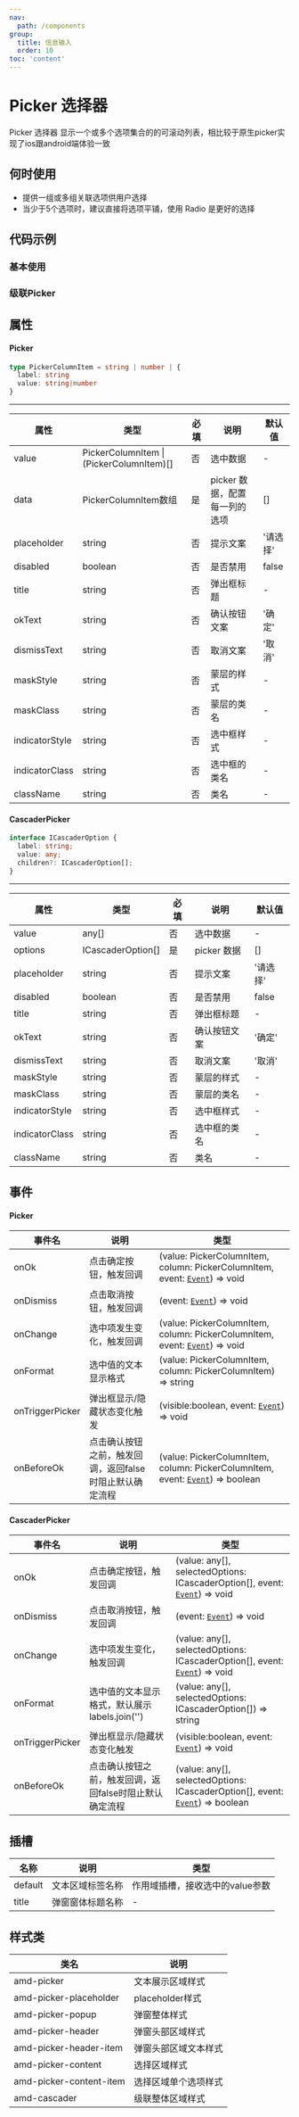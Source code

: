 ```yaml
---
nav:
  path: /components
group:
  title: 信息输入
  order: 10
toc: 'content'
---
```

# Picker 选择器
Picker 选择器	显示一个或多个选项集合的的可滚动列表，相比较于原生picker实现了ios跟android端体验一致
## 何时使用
- 提供一组或多组关联选项供用户选择
- 当少于5个选项时，建议直接将选项平铺，使用 Radio 是更好的选择

## 代码示例
### 基本使用
<code src='../../demo/pages/Picker'></code>

### 级联Picker
<code src='../../demo/pages/CascaderPicker'></code>

## 属性

#### Picker

```typescript
type PickerColumnItem = string | number | {
  label: string
  value: string|number
}
```

<hr />

| 属性 |  类型  | 必填 |  说明  | 默认值|
| -----|-----|-----|-----|-----|
| value | PickerColumnItem  &#124;  (PickerColumnItem)[] | 否|选中数据 | - |
| data |  PickerColumnItem数组 | 是 |picker 数据，配置每一列的选项 | [] |
| placeholder |string |否| 提示文案  | '请选择' |
| disabled | boolean |否| 是否禁用 | false |
| title |  string | 否  | 弹出框标题 | - |
| okText |string | 否| 确认按钮文案 | '确定' |
| dismissText | string| 否| 取消文案  | '取消' |
| maskStyle | string  | 否| 蒙层的样式  | -|
| maskClass | string | 否| 蒙层的类名| - |
| indicatorStyle | string | 否  | 选中框样式 | - |
| indicatorClass | string | 否   | 选中框的类名 | - |
| className |  string | 否| 类名 | - |

#### CascaderPicker

```typescript
interface ICascaderOption {
  label: string;
  value: any;
  children?: ICascaderOption[];
}
```

<hr />

| 属性 |  类型  | 必填 |  说明  | 默认值|
| -----|-----|-----|-----|-----|
| value | any[] | 否 | 选中数据 | - |
| options |  ICascaderOption[] | 是 | picker 数据 | [] |
| placeholder |string |否| 提示文案  | '请选择' |
| disabled | boolean |否| 是否禁用 | false |
| title |  string | 否  | 弹出框标题 | - |
| okText |string | 否| 确认按钮文案 | '确定' |
| dismissText | string| 否| 取消文案  | '取消' |
| maskStyle | string  | 否| 蒙层的样式  | -|
| maskClass | string | 否| 蒙层的类名| - |
| indicatorStyle | string | 否  | 选中框样式 | - |
| indicatorClass | string | 否   | 选中框的类名 | - |
| className |  string | 否| 类名 | - |

## 事件

#### Picker
| 事件名 | 说明 | 类型 |
| -----|-----|-----|
| onOk | 点击确定按钮，触发回调 | (value: PickerColumnItem,  column: PickerColumnItem, event:  [`Event`](https://opendocs.alipay.com/mini/framework/event-object)) => void |
| onDismiss | 点击取消按钮，触发回调 | (event:  [`Event`](https://opendocs.alipay.com/mini/framework/event-object)) => void |
| onChange | 选中项发生变化，触发回调 | (value: PickerColumnItem, column: PickerColumnItem, event:  [`Event`](https://opendocs.alipay.com/mini/framework/event-object)) => void |
| onFormat | 选中值的文本显示格式 | (value: PickerColumnItem, column: PickerColumnItem) => string |
| onTriggerPicker | 弹出框显示/隐藏状态变化触发 | (visible:boolean, event:  [`Event`](https://opendocs.alipay.com/mini/framework/event-object)) => void |
| onBeforeOk | 点击确认按钮之前，触发回调，返回false时阻止默认确定流程 | (value: PickerColumnItem,  column: PickerColumnItem, event: [`Event`](https://opendocs.alipay.com/mini/framework/event-object)) => boolean 

#### CascaderPicker
| 事件名 | 说明 | 类型 |
| -----|-----|-----|
| onOk | 点击确定按钮，触发回调 | (value: any[], selectedOptions: ICascaderOption[], event:  [`Event`](https://opendocs.alipay.com/mini/framework/event-object)) => void |
| onDismiss | 点击取消按钮，触发回调 | (event:  [`Event`](https://opendocs.alipay.com/mini/framework/event-object)) => void |
| onChange | 选中项发生变化，触发回调 | (value: any[], selectedOptions: ICascaderOption[], event:  [`Event`](https://opendocs.alipay.com/mini/framework/event-object)) => void |
| onFormat | 选中值的文本显示格式，默认展示labels.join('') | (value: any[], selectedOptions: ICascaderOption[]) => string |
| onTriggerPicker | 弹出框显示/隐藏状态变化触发 | (visible:boolean, event:  [`Event`](https://opendocs.alipay.com/mini/framework/event-object)) => void |
| onBeforeOk | 点击确认按钮之前，触发回调，返回false时阻止默认确定流程 | (value: any[], selectedOptions: ICascaderOption[], event: [`Event`](https://opendocs.alipay.com/mini/framework/event-object)) => boolean 

## 插槽
| 名称 | 说明 | 类型 |
| -----|-----|-----|
| default | 文本区域标签名称 | 作用域插槽，接收选中的value参数 |
| title | 弹窗窗体标题名称 |  - |


## 样式类
| 类名 | 说明 |
| -----|-----|
| amd-picker | 文本展示区域样式 |
| amd-picker-placeholder | placeholder样式 |
| amd-picker-popup | 弹窗整体样式 |
| amd-picker-header | 弹窗头部区域样式 |
| amd-picker-header-item | 弹窗头部区域文本样式 |
| amd-picker-content | 选择区域样式 |
| amd-picker-content-item | 选择区域单个选项样式 |
| amd-cascader | 级联整体区域样式 |